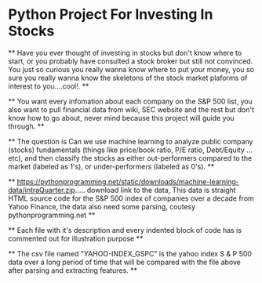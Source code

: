 # Python Project For Investing In Stocks

** Have you ever thought of investing in stocks but don't know where to start, or you probably have consulted a stock broker but still not convinced. You just so curious you really wanna know where to put your money, you so sure you really wanna know the skeletons of the stock market plaforms of interest to you....cool!. **

** You want every infomation about each company on the S&P 500 list, you also want to pull financial data from wiki, SEC website and the rest but don't know how to go about, never mind because this project will guide you through. **

** The question is Can we use machine learning to analyze public company (stocks) fundamentals (things like price/book ratio, P/E ratio, Debt/Equity ... etc), and then classify the stocks as either out-performers compared to the market (labeled as 1's), or under-performers (labeled as 0's). **

** https://pythonprogramming.net/static/downloads/machine-learning-data/intraQuarter.zip..... download link to the data, This data is straight HTML source code for the S&P 500 index of companies over a decade from Yahoo Finance, the data also need some parsing, coutesy pythonprogramming.net **

** Each file with it's description and every indented block of code has is commented out for illustration purpose  **

** The csv file named "YAHOO-INDEX_GSPC" is the yahoo index S & P 500 data over a long period of time that will be compared with the file above after parsing and extracting features. **